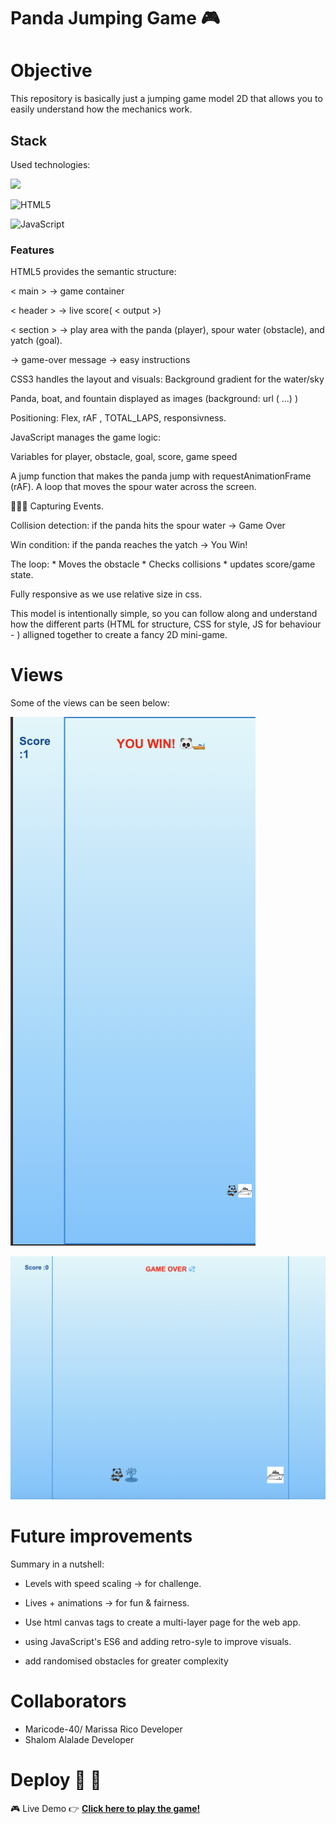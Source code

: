
# Panda Jumping Game 🎮

# Objective

This repository is basically just a jumping game model 2D that allows you to easily understand how the mechanics work. 

## Stack

Used technologies:

<a href="https://developer.mozilla.org/es/docs/Web/CSS">
<img src= "https://user-images.githubusercontent.com/121863208/227808642-a8dcfecb-74b9-4796-8b2b-7bfe5cf1b4ba.svg"/>
</a>

![HTML5](https://img.shields.io/badge/html5-%23E34F26.svg?style=for-the-badge&logo=html5&logoColor=white)

![JavaScript](https://img.shields.io/badge/javascript-%23323330.svg?style=for-the-badge&logo=javascript&logoColor=%23F7DF1E)


### Features

HTML5 provides the semantic structure:

 < main > → game container

< header > → live score( < output >)

< section > → play area with the panda (player), spour water (obstacle), and yatch (goal).

 → game-over message
 → easy instructions 

CSS3 handles the layout and visuals: Background gradient for the water/sky

Panda, boat, and fountain displayed as images (background: url ( ...) )

Positioning: Flex, rAF , TOTAL_LAPS, responsivness.

JavaScript manages the game logic:

Variables for player, obstacle, goal, score, game speed

A jump function that makes the panda jump with requestAnimationFrame (rAF). 
A loop that moves the spour water across the screen.

👩🏽‍💻 Capturing Events.

Collision detection: if the panda hits the spour water → Game Over

Win condition: if the panda reaches the yatch → You Win!

The loop:  * Moves the obstacle * Checks collisions * updates score/game state. 

Fully responsive as we use relative size in css.

This model is intentionally simple, so you can follow along and understand how the different parts (HTML for structure, CSS for style, JS for behaviour - ) alligned together to create a fancy 2D mini-game.

# Views 

Some of the views can be seen  below: 

![Windows Mobile View](./assets/images/winmobile.png)

![Windows Desktop View](./assets/images/gameov.png)

# Future improvements 

Summary in a nutshell:

- Levels with speed scaling → for challenge.

- Lives + animations → for fun & fairness.

- Use html canvas tags to create a multi-layer page for the web app. 

- using JavaScript's ES6 and adding retro-syle to improve visuals.
- add randomised obstacles for greater complexity

# Collaborators 
- Maricode-40/ Marissa Rico Developer 
- Shalom Alalade Developer 

# Deploy 🚀 🚀 
 🎮 Live Demo 
👉 [**Click here to play the game!**](https://maricode-40.github.io/panda-jumping-game-mayerfeld-final/)


